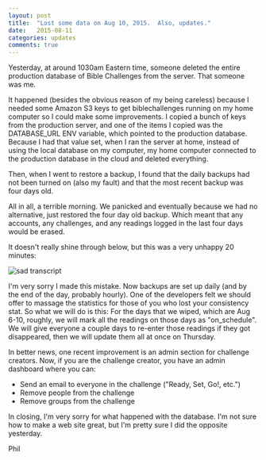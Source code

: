 ```yaml
---
layout: post
title:  "Lost some data on Aug 10, 2015.  Also, updates."
date:   2015-08-11
categories: updates
comments: true
---
```


Yesterday, at around 1030am Eastern time, someone deleted the entire production database of Bible Challenges from the server.  That someone was me.

It happened (besides the obvious reason of my being careless) because I needed some Amazon S3 keys to get biblechallenges running on my home computer so I could make some improvements.  I copied a bunch of keys from the production server, and one of the items I copied was the DATABASE\_URL ENV variable, which pointed to the production database.  Because I had that value set, when I ran the server at home, instead of using the local database on my computer, my home computer connected to the production database in the cloud and deleted everything.

Then, when I went to restore a backup, I found that the daily backups had not been turned on (also my fault) and that the most recent backup was four days old.  

All in all, a terrible morning.  We panicked and eventually because we had no alternative, just restored the four day old backup.  Which meant that any accounts, any challenges, and any readings logged in the last four days would be erased.

It doesn't really shine through below, but this was a very unhappy 20 minutes:

![sad transcript](http://318ce10a4aff81d8fd77-9942159f0cde80bd1f0d981f1d813960.r48.cf1.rackcdn.com/mac-mini/Screen%20Shot%202015-08-11%20at%2011.17.15%20AM.png)

I'm very sorry I made this mistake.  Now backups are set up daily (and by the end of the day, probably hourly).  One of the developers felt we should offer to massage the statistics for those of you who lost your consistency stat. So what we will do is this:  For the days that we wiped, which are Aug 6-10, roughly, we will mark all the readings on those days as "on\_schedule".  We will give everyone a couple days to re-enter those readings if they got disappeared, then we will update them all at once on Thursday.


In better news, one recent improvement is an admin section for challenge creators.  Now, if you are the challenge creator, you have an admin dashboard where you can:

* Send an email to everyone in the challenge ("Ready, Set, Go!, etc.")
* Remove people from the challenge
* Remove groups from the challenge



In closing, I'm very sorry for what happened with the database.  I'm not sure how to make a web site great, but I'm pretty sure I did the opposite yesterday.  

Phil






[biblechallenges]:      http://biblechallenges.com
[nct]: https://collegetraining.org/2015/
[intercom]: https://intercom.io
[ltw]: http://lettheword.com


